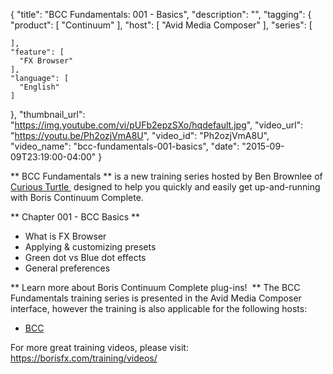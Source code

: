{
  "title": "BCC Fundamentals: 001 - Basics",
  "description": "",
  "tagging": {
    "product": [
      "Continuum"
    ],
    "host": [
      "Avid Media Composer"
    ],
    "series": [

    ],
    "feature": [
      "FX Browser"
    ],
    "language": [
      "English"
    ]
  },
  "thumbnail_url": "https://img.youtube.com/vi/pUFb2epzSXo/hqdefault.jpg",
  "video_url": "https://youtu.be/Ph2ozjVmA8U",
  "video_id": "Ph2ozjVmA8U",
  "video_name": "bcc-fundamentals-001-basics",
  "date": "2015-09-09T23:19:00-04:00"
}

** BCC Fundamentals ** is a new training series hosted by Ben Brownlee of  [ Curious Turtle ](http://www.curiousturtle.com/)  designed to help you quickly and easily get up-and-running with Boris Continuum Complete. 

** Chapter 001 - BCC Basics **

  * What is FX Browser
  * Applying &amp; customizing presets
  * Green dot vs Blue dot effects
  * General preferences

** Learn more about Boris Continuum Complete plug-ins!  ** The BCC Fundamentals training series is presented in the Avid Media Composer interface, however the training is also applicable for the following hosts:

  * [ BCC ](/products/continuum/)

For more great training videos, please visit:  [ https://borisfx.com/training/videos/ ](/training/videos/)




